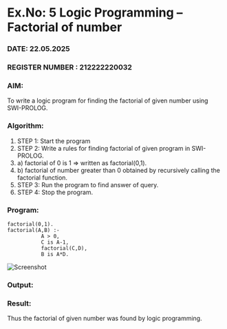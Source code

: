 # Ex.No: 5   Logic Programming – Factorial of number   
### DATE: 22.05.2025                                                                            
### REGISTER NUMBER : 212222220032
### AIM: 
To  write  a logic program for finding the factorial of given number using SWI-PROLOG. 
### Algorithm:
1. STEP 1: Start the program
2. STEP 2:  Write a rules for finding factorial of given program in SWI-PROLOG.
3.   a)	factorial of 0 is 1 => written as factorial(0,1).
4.   b)	factorial of number greater than 0 obtained by recursively calling the factorial    function.
5. STEP 3: Run the program  to find answer of  query.
6. STEP 4: Stop the program.

### Program:
```
factorial(0,1).
factorial(A,B) :-  
           A > 0, 
           C is A-1,
           factorial(C,D),
           B is A*D.
```
![Screenshot ](https://github.com/user-attachments/assets/79f33914-eb58-4d4f-86b3-5e0227d1cf2c)



### Output:



### Result:
Thus the factorial of given number was found by logic programming. 
